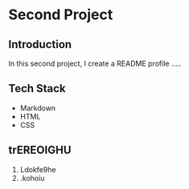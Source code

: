 # Second Project

## Introduction

In this second project, I create a README profile .....

## Tech Stack

- Markdown
- HTML
- CSS

## trEREOIGHU

1. Ldokfe9he
2. .kohoiu
